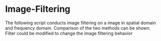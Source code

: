 # Image-Filtering

The following script conducts image filtering on a image in spatial domain and frequency domain.
Comparison of the two methods can be shown.
Filter could be modified to change the image filtering behavior
